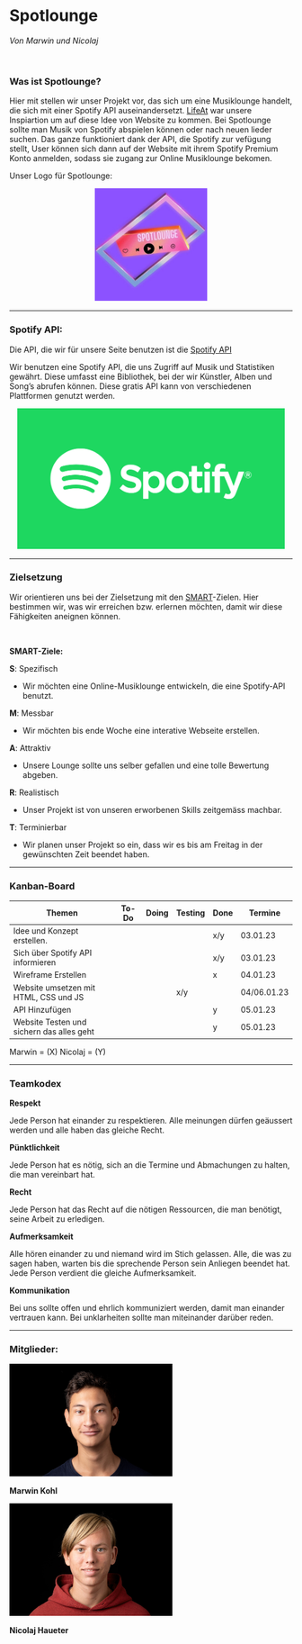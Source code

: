 # Spotlounge 
_Von Marwin und Nicolaj_

<br>

### Was ist Spotlounge?

Hier mit stellen wir unser Projekt vor, das sich um eine Musiklounge handelt, die sich mit einer Spotify API auseinandersetzt. [LifeAt](https://lifeat.io/) war unsere Inspiartion um auf diese Idee von Website zu kommen. Bei Spotlounge sollte man Musik von Spotify abspielen können oder nach neuen lieder suchen. Das ganze funktioniert dank der API, die Spotify zur vefügung stellt, User können sich dann auf der Website mit ihrem Spotify Premium Konto anmelden, sodass sie zugang zur Online Musiklounge bekomen.

Unser Logo für Spotlounge:

<center><img src="Client/src/Images/Logo.jpg" alt="Logo von Spotlounge" width="200" height="200"></center>

---

### Spotify API:

Die API, die wir für unsere Seite benutzen ist die [Spotify API](https://developer.spotify.com/discover/)

Wir benutzen eine Spotify API, die uns Zugriff auf Musik und Statistiken gewährt. Diese umfasst eine Bibliothek, bei der wir Künstler, Alben und Song’s abrufen können. Diese gratis API kann von verschiedenen Plattformen genutzt werden.

<center><img src="Client/src/Images/Spotify_Bild.png" alt="Logo von Spotlounge" height="250"></center>

---

### Zielsetzung

Wir orientieren uns bei der Zielsetzung mit den [SMART](https://kommunalwiki.boell.de/index.php/SMART-Ziele#:~:text=SMART%20ist%20die%20Abkürzung%20für,attraktiv%2C%20realistisch%20und%20terminiert%20sein.)-Zielen. Hier bestimmen wir, was wir erreichen bzw. erlernen möchten, damit wir diese Fähigkeiten aneignen können.

<br>

**SMART-Ziele:**  

**S**: Spezifisch 
- Wir möchten eine Online-Musiklounge entwickeln, die eine Spotify-API benutzt.

**M**: Messbar
- Wir möchten bis ende Woche eine interative Webseite erstellen.

**A**: Attraktiv
- Unsere Lounge sollte uns selber gefallen und eine tolle Bewertung abgeben.

**R**: Realistisch
- Unser Projekt ist von unseren erworbenen Skills zeitgemäss machbar.

**T**: Terminierbar
- Wir planen unser Projekt so ein, dass wir es bis am Freitag in der gewünschten Zeit beendet haben.

---

### Kanban-Board

| Themen                                    | To-Do | Doing | Testing | Done  | Termine |
|-------------------------------------------|-------|-------|---------|------ |---------|
| Idee und Konzept erstellen.               |       |       |         |  x/y  |03.01.23 |
| Sich über Spotify API informieren         |       |       |         |  x/y  |03.01.23 |
| Wireframe Erstellen                       |       |       |         |   x   |04.01.23 |
| Website umsetzen mit HTML, CSS und JS     |       |       |   x/y   |       |04/06.01.23|
| API Hinzufügen                            |       |       |         |   y   |05.01.23 |
| Website Testen und sichern das alles geht |       |       |         |   y   |05.01.23 |  

Marwin = (X)
Nicolaj = (Y)

---

### Teamkodex

**Respekt**

Jede Person hat einander zu respektieren. Alle meinungen dürfen geäussert werden und alle haben das gleiche Recht.

**Pünktlichkeit**

Jede Person hat es nötig, sich an die Termine und Abmachungen zu halten, die man vereinbart hat.

**Recht**

Jede Person hat das Recht auf die nötigen Ressourcen, die man benötigt, seine Arbeit zu erledigen. 

**Aufmerksamkeit**

Alle hören einander zu und niemand wird im Stich gelassen. Alle, die was zu sagen haben, warten bis die sprechende Person sein Anliegen beendet hat. Jede Person verdient die gleiche Aufmerksamkeit.

**Kommunikation**

Bei uns sollte offen und ehrlich kommuniziert werden, damit man einander vertrauen kann. Bei unklarheiten sollte man miteinander darüber reden.

---

### Mitglieder:

<img src="Client/src/Images/Kohl_Marwin_small.jpg" alt="Marwin Kohl Mitglied" width="290" height="200">

**Marwin Kohl**

<img src="Client/src/Images/Haueter_Nicolaj_small.jpg" alt="Nicolaj Haueter Mitglied" width="290" height="200">

**Nicolaj Haueter** 